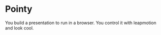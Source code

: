 # Pointy

You build a presentation to run in a browser.
You control it with leapmotion and look cool.